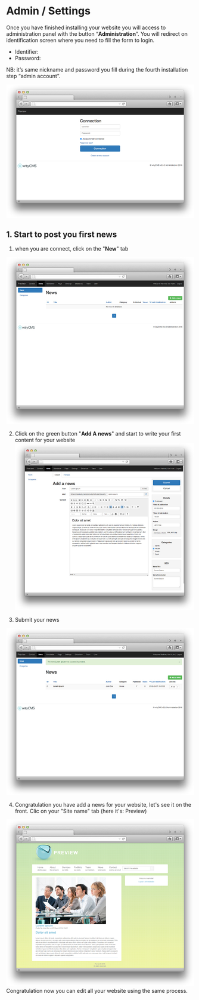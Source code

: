 # Admin / Settings

Once you have finished installing your website you will access to administration panel with the button “**Administration**”. You will redirect on identification screen where you need to fill the form to login.

* Identifier: 
* Password:

NB: it’s same nickname and password you fill during the fourth installation step “admin account”.

![](connect-01.png)

## 1. Start to post you first news

1. when you are connect, click on the "**New**" tab

![](post-news-01.png)

2. Click on the green button "**Add A news**" and start to write your first content for your website  
![](post-news-02.png)

3.  Submit your news

![](post-news-03.png)

4.  Congratulation you have add a news for your website, let's see it on the front. Clic on your "Site name" tab (here it's: Preview)

![](post-news-04.png)
Congratulation now you can edit all your website using the same process. 



